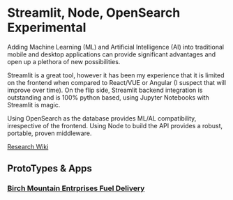 # Streamlit, Node, OpenSearch Experimental

Adding Machine Learning (ML) and Artificial Intelligence (AI) into traditional mobile and desktop applications can provide significant advantages and open up a plethora of new possibilities.

Streamlit is a great tool, however it has been my experience that it is limited on the frontend when compared to React/VUE or Angular (I suspect that will improve over time). On the flip side, Streamlit backend integration is outstanding and is 100% python based, using Jupyter Notebooks with Streamlit is magic. 

Using OpenSearch as the database provides ML/AL compatibility, irrespective of the frontend. Using Node to build the API provides a robust, portable, proven middleware.

<a href="[https://bme.brockai.com](https://github.com/brockai/brockai/wiki)" target="_blank">Research Wiki</a>

## ProtoTypes & Apps

### <a href="https://bme.brockai.com" target="_blank">Birch Mountain Entrprises Fuel Delivery</a>
